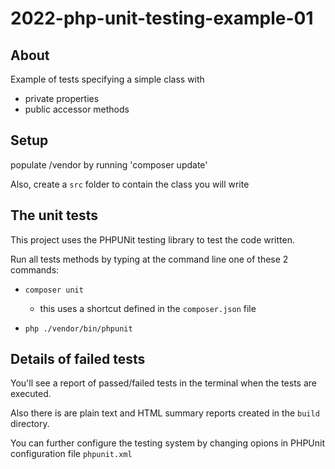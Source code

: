 # 2022-php-unit-testing-example-01


## About

Example of tests specifying a simple class with
- private properties
- public accessor methods

## Setup

populate /vendor by running 'composer update'

Also, create a `src` folder to contain the class you will write

## The unit tests

This project uses the PHPUNit testing library to test the code written.

Run all tests methods by typing at the command line one of these 2 commands:

- `composer unit`

    - this uses a shortcut defined in the `composer.json` file

- `php ./vendor/bin/phpunit`

## Details of failed tests

You'll see a report of passed/failed tests in the terminal when the tests are executed.

Also there is are plain text and HTML summary reports created in the `build` directory.

You can further configure the testing system by changing opions in PHPUnit configuration file `phpunit.xml`